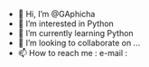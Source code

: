 - 👋 Hi, I’m @GAphicha
- 👀 I’m interested in Python 
- 🌱 I’m currently learning Python
- 💞️ I’m looking to collaborate on ...
- 📫 How to reach me : e-mail : 

<!---
GAphicha/GAphicha is a ✨ special ✨ repository because its `README.md` (this file) appears on your GitHub profile.
You can click the Preview link to take a look at your changes.
--->
